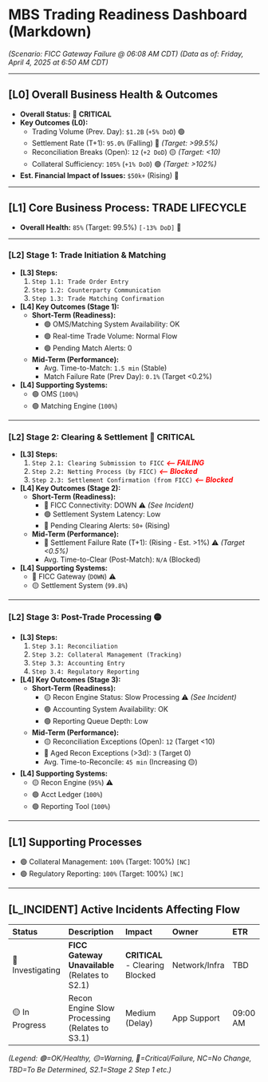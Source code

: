 # MBS Trading Readiness Dashboard (Markdown)
*(Scenario: FICC Gateway Failure @ 06:08 AM CDT)*
*(Data as of: Friday, April 4, 2025 at 6:50 AM CDT)*

---

## [L0] Overall Business Health & Outcomes

* **Overall Status:** 🔴 **CRITICAL**
* **Key Outcomes (L0):**
    * Trading Volume (Prev. Day): `$1.2B` (`+5% DoD`) 🟢
    * Settlement Rate (T+1): `95.0%` (Falling) 🔴 *(Target: >99.5%)*
    * Reconciliation Breaks (Open): `12` (`+2 DoD`) 🟡 *(Target: <10)*
    * Collateral Sufficiency: `105%` (`+1% DoD`) 🟢 *(Target: >102%)*
* **Est. Financial Impact of Issues:** `$50k+` (Rising) 🔴

---

## [L1] Core Business Process: TRADE LIFECYCLE

* **Overall Health:** `85%` (Target: 99.5%) `[-13% DoD]` 🔴

---

### [L2] Stage 1: Trade Initiation & Matching

* **[L3] Steps:**
    1. `Step 1.1: Trade Order Entry`
    2. `Step 1.2: Counterparty Communication`
    3. `Step 1.3: Trade Matching Confirmation`
* **[L4] Key Outcomes (Stage 1):**
    * **Short-Term (Readiness):**
        * 🟢 OMS/Matching System Availability: OK
        * 🟢 Real-time Trade Volume: Normal Flow
        * 🟢 Pending Match Alerts: 0
    * **Mid-Term (Performance):**
        * Avg. Time-to-Match: `1.5 min` (Stable)
        * Match Failure Rate (Prev Day): `0.1%` (Target <0.2%)
* **[L4] Supporting Systems:**
    * 🟢 OMS (`100%`)
    * 🟢 Matching Engine (`100%`)

---

### [L2] Stage 2: Clearing & Settlement 🔴 CRITICAL

* **[L3] Steps:**
    1. `Step 2.1: Clearing Submission to FICC` <span style="color:red; font-style:italic; font-weight:bold;"><-- FAILING</span>
    2. `Step 2.2: Netting Process (by FICC)` <span style="color:red; font-style:italic; font-weight:bold;"><-- Blocked</span>
    3. `Step 2.3: Settlement Confirmation (from FICC)` <span style="color:red; font-style:italic; font-weight:bold;"><-- Blocked</span>
* **[L4] Key Outcomes (Stage 2):**
    * **Short-Term (Readiness):**
        * 🔴 FICC Connectivity: DOWN ⚠️ *(See Incident)*
        * 🟢 Settlement System Latency: Low
        * 🔴 Pending Clearing Alerts: `50+` (Rising)
    * **Mid-Term (Performance):**
        * 🔴 Settlement Failure Rate (T+1): (Rising - Est. >1%) ⚠️ *(Target <0.5%)*
        * Avg. Time-to-Clear (Post-Match): `N/A` (Blocked)
* **[L4] Supporting Systems:**
    * 🔴 FICC Gateway (`DOWN`) ⚠️
    * 🟡 Settlement System (`99.8%`)

---

### [L2] Stage 3: Post-Trade Processing 🟡

* **[L3] Steps:**
    1. `Step 3.1: Reconciliation`
    2. `Step 3.2: Collateral Management (Tracking)`
    3. `Step 3.3: Accounting Entry`
    4. `Step 3.4: Regulatory Reporting`
* **[L4] Key Outcomes (Stage 3):**
    * **Short-Term (Readiness):**
        * 🟡 Recon Engine Status: Slow Processing ⚠️ *(See Incident)*
        * 🟢 Accounting System Availability: OK
        * 🟢 Reporting Queue Depth: Low
    * **Mid-Term (Performance):**
        * 🟡 Reconciliation Exceptions (Open): `12` (Target <10)
        * 🔴 Aged Recon Exceptions (>3d): `3` (Target 0)
        * Avg. Time-to-Reconcile: `45 min` (Increasing 🟡)
* **[L4] Supporting Systems:**
    * 🟡 Recon Engine (`95%`) ⚠️
    * 🟢 Acct Ledger (`100%`)
    * 🟢 Reporting Tool (`100%`)

---

## [L1] Supporting Processes

* 🟢 Collateral Management: `100%` (Target: 100%) `[NC]`
* 🟢 Regulatory Reporting: `100%` (Target: 100%) `[NC]`

---

## [L_INCIDENT] Active Incidents Affecting Flow

| Status        | Description                                     | Impact                      | Owner           | ETR        |
| :------------ | :---------------------------------------------- | :-------------------------- | :-------------- | :--------- |
| 🔴 Investigating | **FICC Gateway Unavailable** (Relates to S2.1) | **CRITICAL** - Clearing Blocked | Network/Infra   | TBD        |
| 🟡 In Progress  | Recon Engine Slow Processing (Relates to S3.1)  | Medium (Delay)              | App Support     | 09:00 AM   |

*(Legend: 🟢=OK/Healthy, 🟡=Warning, 🔴=Critical/Failure, NC=No Change, TBD=To Be Determined, S2.1=Stage 2 Step 1 etc.)*
